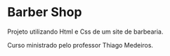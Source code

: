 # Barber Shop


Projeto utilizando Html e Css de um site de barbearia. 


Curso ministrado pelo professor Thiago Medeiros. 